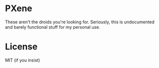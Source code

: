 PXene
=====
These aren't the droids you're looking for. Seriously, this is undocumented and barely
functional stuff for my personal use.

License
=======
MIT (if you insist)
